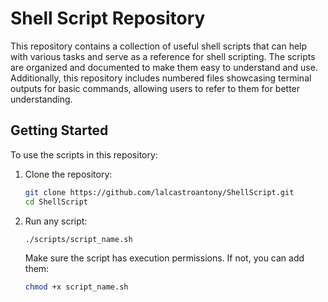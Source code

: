 # Shell Script Repository

This repository contains a collection of useful shell scripts that can help with various tasks and serve as a reference for shell scripting. The scripts are organized and documented to make them easy to understand and use. Additionally, this repository includes numbered files showcasing terminal outputs for basic commands, allowing users to refer to them for better understanding.


## Getting Started
To use the scripts in this repository:

1. Clone the repository:
   ```bash
   git clone https://github.com/lalcastroantony/ShellScript.git
   cd ShellScript
   ```

2. Run any script:
   ```bash
   ./scripts/script_name.sh
   ```
   Make sure the script has execution permissions. If not, you can add them:
   ```bash
   chmod +x script_name.sh
   ```

